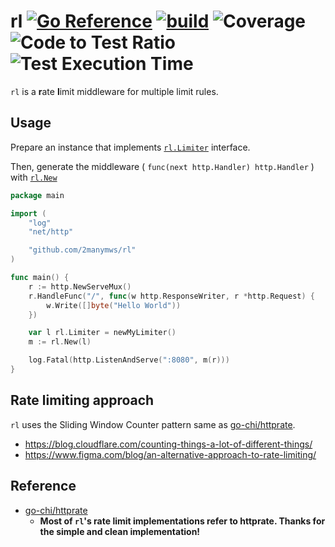 # rl [![Go Reference](https://pkg.go.dev/badge/github.com/2manymws/rl.svg)](https://pkg.go.dev/github.com/2manymws/rl) [![build](https://github.com/2manymws/rl/actions/workflows/ci.yml/badge.svg)](https://github.com/2manymws/rl/actions/workflows/ci.yml) ![Coverage](https://raw.githubusercontent.com/k1LoW/octocovs/main/badges/k1LoW/rl/coverage.svg) ![Code to Test Ratio](https://raw.githubusercontent.com/k1LoW/octocovs/main/badges/k1LoW/rl/ratio.svg) ![Test Execution Time](https://raw.githubusercontent.com/k1LoW/octocovs/main/badges/k1LoW/rl/time.svg)

`rl` is a **r**ate **l**imit middleware for multiple limit rules.

## Usage

Prepare an instance that implements [`rl.Limiter`](https://pkg.go.dev/github.com/2manymws/rl#Limiter) interface.

Then, generate the middleware ( `func(next http.Handler) http.Handler` ) with [`rl.New`](https://pkg.go.dev/github.com/2manymws/rl#New)

```go
package main

import (
    "log"
    "net/http"

    "github.com/2manymws/rl"
)

func main() {
    r := http.NewServeMux()
    r.HandleFunc("/", func(w http.ResponseWriter, r *http.Request) {
        w.Write([]byte("Hello World"))
    })

    var l rl.Limiter = newMyLimiter()
    m := rl.New(l)

    log.Fatal(http.ListenAndServe(":8080", m(r)))
}
```

## Rate limiting approach

`rl` uses the Sliding Window Counter pattern same as [go-chi/httprate](https://github.com/go-chi/httprate).

- https://blog.cloudflare.com/counting-things-a-lot-of-different-things/
- https://www.figma.com/blog/an-alternative-approach-to-rate-limiting/

## Reference

- [go-chi/httprate](https://github.com/go-chi/httprate)
    - **Most of `rl`'s rate limit implementations refer to httprate. Thanks for the simple and clean implementation!**
